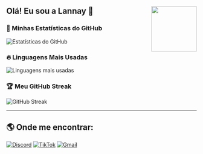 ## Olá! Eu sou a Lannay 💖 <img src="https://cdn.discordapp.com/attachments/1044104944296394794/1336017318601424987/3e1d65f3929183fff3036216f3455ef4.gif?ex=67a24696&is=67a0f516&hm=4226aaecd1dddb68445d2864eb05891fb9d2e673342f85688fd333c767175eab&" width="120" align="right"/> 

### 🚀 Minhas Estatísticas do GitHub  
![Estatísticas do GitHub](https://github-readme-stats.vercel.app/api?username=lannayofc&show_icons=true&theme=radical)  

### 🔥 Linguagens Mais Usadas  
![Linguagens mais usadas](https://github-readme-stats.vercel.app/api/top-langs/?username=lannayofc&layout=compact&theme=radical)  

### 🏆 Meu GitHub Streak  
![GitHub Streak](https://streak-stats.demolab.com/?user=lannayofc&theme=radical)  

--- 

## 🌎 Onde me encontrar: 

[![Discord](https://img.shields.io/badge/Discord-5865F2?style=for-the-badge&logo=discord&logoColor=white)](https://discordapp.com/users/lanninha.)
[![TikTok](https://img.shields.io/badge/TikTok-000000?style=for-the-badge&logo=tiktok&logoColor=white)](https://www.tiktok.com/@butyrflower?_t=ZM-8tbwlqBJeT7&_r=1)
[![Gmail](https://img.shields.io/badge/Gmail-D14836?style=for-the-badge&logo=gmail&logoColor=white)](mailto:helooberenguer@gmail.com)

